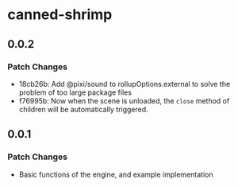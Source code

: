 # canned-shrimp

## 0.0.2

### Patch Changes

- 18cb26b: Add @pixi/sound to rollupOptions.external to solve the problem of too large package files
- f76995b: Now when the scene is unloaded, the `close` method of children will be automatically triggered.

## 0.0.1

### Patch Changes

- Basic functions of the engine, and example implementation
